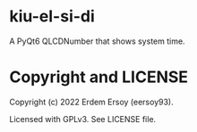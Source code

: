 # kiu-el-si-di
A PyQt6 QLCDNumber that shows system time.

# Copyright and LICENSE
Copyright (c) 2022 Erdem Ersoy (eersoy93).

Licensed with GPLv3. See LICENSE file.
